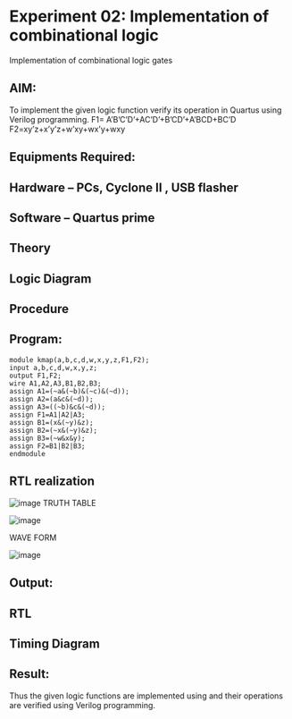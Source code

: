 
# Experiment 02: Implementation of combinational logic
Implementation of combinational logic gates
 
## AIM:
To implement the given logic function verify its operation in Quartus using Verilog programming.
 F1= A’B’C’D’+AC’D’+B’CD’+A’BCD+BC’D
F2=xy’z+x’y’z+w’xy+wx’y+wxy
 
 
 
## Equipments Required:
## Hardware – PCs, Cyclone II , USB flasher
## Software – Quartus prime


## Theory
 

## Logic Diagram
## Procedure
## Program:
````
module kmap(a,b,c,d,w,x,y,z,F1,F2);
input a,b,c,d,w,x,y,z;
output F1,F2;
wire A1,A2,A3,B1,B2,B3;
assign A1=(~a&(~b)&(~c)&(~d));
assign A2=(a&c&(~d));
assign A3=((~b)&c&(~d));
assign F1=A1|A2|A3;
assign B1=(x&(~y)&z);
assign B2=(~x&(~y)&z);
assign B3=(~w&x&y);
assign F2=B1|B2|B3;
endmodule
````
## RTL realization

![image](https://github.com/vanabharath2005/Experiment--02-Implementation-of-combinational-logic-/assets/147222071/94dbc144-b4ee-478d-bb9d-5a4fca3ee56b)
TRUTH TABLE

![image](https://github.com/vanabharath2005/Experiment--02-Implementation-of-combinational-logic-/assets/147222071/477e13d6-9b2d-4edb-af74-db7e1716b558)

WAVE FORM

![image](https://github.com/vanabharath2005/Experiment--02-Implementation-of-combinational-logic-/assets/147222071/b0e1101c-6722-4174-8555-860178fe1bff)

## Output:
## RTL
## Timing Diagram
## Result:
Thus the given logic functions are implemented using  and their operations are verified using Verilog programming.
